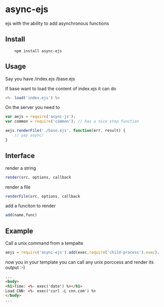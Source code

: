 # async-ejs
ejs with the ability to add asynchronous functions

## Install 
	    
		npm install async-ejs

## Usage

Say you have 
/index.ejs
/base.ejs

If base want to load the content of index.ejs it can do

``` js
<%- load('index.ejs') %>
```	

On the server you need to 

``` js
var aejs = require('async-js');
var common = require('common'); // has a nice step function

aejs.renderFile('./base.ejs', function(err, result) {
	// yay async!
}
```	

## Interface

render a string

``` js
render(src, options, callback
```

render a file

``` js
renderFile(src, options, callback
```

add a funciton to render
``` js
add(name,func)
```

## Example

Call a unix command from a tempalte

``` js
aejs = require('async-ejs').add(exec,require('child-process').exec);

```

now you in your template you can call any unix porccess and render its output :-) 
``` html
...
<body>
<h1>Time: <%- exec('date') %></h1>
Load CNN: <%- exec('curl -L cnn.com') %>
</body>
...
```